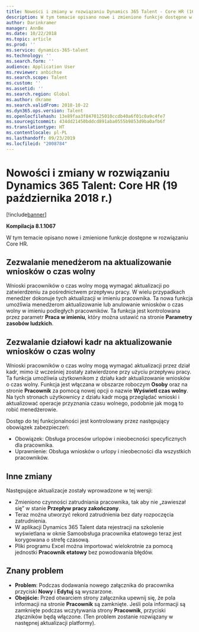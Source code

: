 ```yaml
---
title: Nowości i zmiany w rozwiązaniu Dynamics 365 Talent - Core HR (16 października 2018 r.)
description: W tym temacie opisano nowe i zmienione funkcje dostępne w rozwiązaniu Microsoft Dynamics 365 Talent - Core HR.
author: Darinkramer
manager: AnnBe
ms.date: 10/22/2018
ms.topic: article
ms.prod: ''
ms.service: dynamics-365-talent
ms.technology: ''
ms.search.form: ''
audience: Application User
ms.reviewer: anbichse
ms.search.scope: Talent
ms.custom: ''
ms.assetid: ''
ms.search.region: Global
ms.author: dkrame
ms.search.validFrom: 2018-10-22
ms.dyn365.ops.version: Talent
ms.openlocfilehash: 13e89faa3f8470125010ccdb40a6f01c0a9c4fe7
ms.sourcegitcommit: 434dd21450bddcd891aba0555b9853d9ba0afb6f
ms.translationtype: HT
ms.contentlocale: pl-PL
ms.lasthandoff: 09/23/2019
ms.locfileid: "2008784"
---
```

# <a name="whats-new-or-changed-in-dynamics-365-talent-core-hr-october-19-2018"></a>Nowości i zmiany w rozwiązaniu Dynamics 365 Talent: Core HR (19 października 2018 r.)

[!include[banner](includes/banner.md)]

**Kompilacja 8.1.1067**

W tym temacie opisano nowe i zmienione funkcje dostępne w rozwiązaniu Core HR.

## <a name="allow-managers-to-update-time-off-requests"></a>Zezwalanie menedżerom na aktualizowanie wniosków o czas wolny

Wnioski pracowników o czas wolny mogą wymagać aktualizacji po zatwierdzeniu za pośrednictwem przepływu pracy. W wielu przypadkach menedżer dokonuje tych aktualizacji w imieniu pracownika. Ta nowa funkcja umożliwia menedżerom aktualizowanie lub anulowanie wniosków o czas wolny w imieniu podległych pracowników. Ta funkcja jest kontrolowana przez parametr **Praca w imieniu**, który można ustawić na stronie **Parametry zasobów ludzkich**. 
 
## <a name="allow-hr-to-update-time-off-requests"></a>Zezwalanie działowi kadr na aktualizowanie wniosków o czas wolny

Wnioski pracowników o czas wolny mogą wymagać aktualizacji przez dział kadr, mimo iż wcześniej zostały zatwierdzone przy użyciu przepływu pracy. Ta funkcja umożliwia użytkownikom z działu kadr aktualizowanie wniosków o czas wolny. Funkcja jest włączana w obszarze roboczym **Osoby** oraz na stronie **Pracownik** za pomocą nowej opcji o nazwie **Wyświetl czas wolny**. Na tych stronach użytkownicy z działu kadr mogą przeglądać wnioski i aktualizować operacje przyznania czasu wolnego, podobnie jak mogą to robić menedżerowie.

Dostęp do tej funkcjonalności jest kontrolowany przez następujący obowiązek zabezpieczeń:
- Obowiązek: Obsługa procesów urlopów i nieobecności specyficznych dla pracownika.
- Uprawnienie: Obsługa wniosków o urlopy i nieobecności dla wszystkich pracowników.

## <a name="other-changes"></a>Inne zmiany
Następujące aktualizacje zostały wprowadzone w tej wersji:
- Zmieniono czynności zatrudniania pracownika, tak aby nie „zawieszał się” w stanie **Przepływ pracy zakończony**.
- Teraz można utworzyć rekord zatrudnienia bez daty rozpoczęcia zatrudnienia.
- W aplikacji Dynamics 365 Talent data rejestracji na szkolenie wyświetlana w oknie Samoobsługa pracownika etatowego teraz jest korygowana o strefę czasową.
- Pliki programu Excel można importować wielokrotnie za pomocą jednostki **Pracownik etatowy** bez powodowania błędów.

## <a name="known-issue"></a>Znany problem

- **Problem**: Podczas dodawania nowego załącznika do pracownika przyciski **Nowy** i **Edytuj** są wyszarzone. 
- **Obejście:** Przed otwarciem strony załącznika upewnij się, że pola informacji na stronie **Pracownik** są zamknięte. Jeśli pola informacji są zamknięte podczas wczytywania strony **Pracownik**, przyciski złączników będą włączone. (Ten problem zostanie rozwiązany w następnej aktualizacji platformy).

